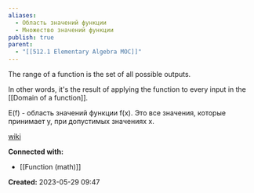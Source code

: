 ```yaml
---
aliases:
  - Область значений функции
  - Множество значений функции
publish: true
parent:
  - "[[512.1 Elementary Algebra MOC]]"
---
```


The range of a function is the set of all possible outputs.

In other words, it's the result of applying the function to every input in the [[Domain of a function]].


E(f) - область значений функции f(x). Это все значения, которые принимает y, при допустимых значениях x.








[wiki](https://ru.wikipedia.org/wiki/%D0%9E%D0%B1%D0%BB%D0%B0%D1%81%D1%82%D1%8C_%D0%B7%D0%BD%D0%B0%D1%87%D0%B5%D0%BD%D0%B8%D0%B9_%D1%84%D1%83%D0%BD%D0%BA%D1%86%D0%B8%D0%B8)


**Connected with:**
- [[Function (math)]]



**Created:** 2023-05-29 09:47